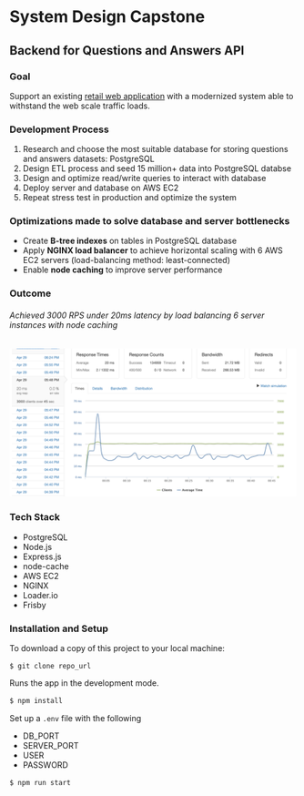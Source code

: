 # System Design Capstone
## Backend for Questions and Answers API

### Goal
Support an existing [retail web application](https://github.com/katyfsy/FEC-Project) with a modernized system able to withstand the web scale traffic loads.

### Development Process
1. Research and choose the most suitable database for storing questions and answers datasets: PostgreSQL
2. Design ETL process and seed 15 million+ data into PostgreSQL databse
3. Design and optimize read/write queries to interact with database
4. Deploy server and database on AWS EC2
5. Repeat stress test in production and optimize the system

### Optimizations made to solve database and server bottlenecks
- Create **B-tree indexes** on tables in PostgreSQL database
- Apply **NGINX load balancer** to achieve horizontal scaling with 6 AWS EC2 servers (load-balancing method: least-connected)
- Enable **node caching** to improve server performance

### Outcome
###### Achieved 3000 RPS under 20ms latency by load balancing 6 server instances with node caching
![](/Demo/3000rps.png)

### Tech Stack
- PostgreSQL
- Node.js
- Express.js
- node-cache
- AWS EC2
- NGINX
- Loader.io
- Frisby

### Installation and Setup
To download a copy of this project to your local machine:
```
$ git clone repo_url
```

Runs the app in the development mode.

```sh
$ npm install
```

Set up a `.env` file with the following

+ DB_PORT
+ SERVER_PORT
+ USER
+ PASSWORD

```sh
$ npm run start
```